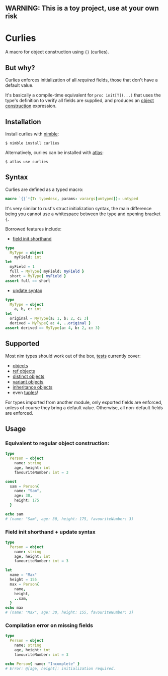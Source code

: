 ## WARNING: This is a toy project, use at your own risk

# Curlies

A macro for object construction using `{}` (curlies).

## But why?

Curlies enforces initialization of all <i>required</i> fields, those that don't
have a default value.

It's basically a compile-time equivalent for `proc init[T](...)` that uses the
type's definition to verify all fields are supplied, and produces an [object
construction] expression.

## Installation

Install curlies with [nimble]:

    $ nimble install curlies

Alternatively, curlies can be installed with [atlas]:

    $ atlas use curlies


## Syntax

Curlies are defined as a typed macro:

```nim
macro `{}`*(T: typedesc, params: varargs[untyped]): untyped
```

It's very similar to rust's struct initialization syntax, the main difference
being you cannot use a whitespace between the type and opening bracket `{`.

Borrowed features include:
* [field init shorthand]
```nim
type
  MyType = object
    myField: int
let
  myField = 1
  full = MyType{ myField: myField }
  short = MyType{ myField }
assert full == short
```

* [update syntax]
```nim
type
  MyType = object
    a, b, c: int
let
  original = MyType(a: 1, b: 2, c: 3)
  derived = MyType{ a: 4, ..original }
assert derived == MyType(a: 4, b: 2, c: 3)
```


## Supported

Most nim types should work out of the box, [tests] currently cover:

* [objects](/tests/tbasic.nim)
* [ref objects](/tests/tref.nim)
* [distinct objects](/tests/tdistinct.nim)
* [variant objects](/tests/tcase.nim)
* [inheritance objects](/tests/tinherit.nim)
* even [tuples](/tests/ttuple.nim)!

For types imported from another module, only exported fields are enforced,
unless of course they bring a default value. Otherwise, all non-default fields
are enforced.


## Usage

### Equivalent to regular object construction:

```nim
type
  Person = object
    name: string
    age, height: int
    favouriteNumber: int = 3

const
  sam = Person{
    name: "Sam",
    age: 30,
    height: 175
  }

echo sam
# (name: "Sam", age: 30, height: 175, favouriteNumber: 3)
```


### Field init shorthand + update syntax

```nim
type
  Person = object
    name: string
    age, height: int
    favouriteNumber: int = 3

let
  name = "Max"
  height = 155
  max = Person{
    name,
    height,
    ..sam,
  }
echo max
# (name: "Max", age: 30, height: 155, favouriteNumber: 3)
```

### Compilation error on missing fields

```nim
type
  Person = object
    name: string
    age, height: int
    favouriteNumber: int = 3

echo Person{ name: "Incomplete" }
# Error: @[age, height]: initialization required.
```

[object construction]: https://nim-lang.org/docs/manual.html#types-object-construction
[field init shorthand]: https://doc.rust-lang.org/stable/book/ch05-01-defining-structs.html#using-the-field-init-shorthand
[update syntax]: https://doc.rust-lang.org/stable/book/ch05-01-defining-structs.html#creating-instances-from-other-instances-with-struct-update-syntax
[tests]: /tests
[nimble]: https://github.com/nim-lang/nimble
[atlas]: https://github.com/nim-lang/atlas
[micros]: https://github.com/beef331/micros
